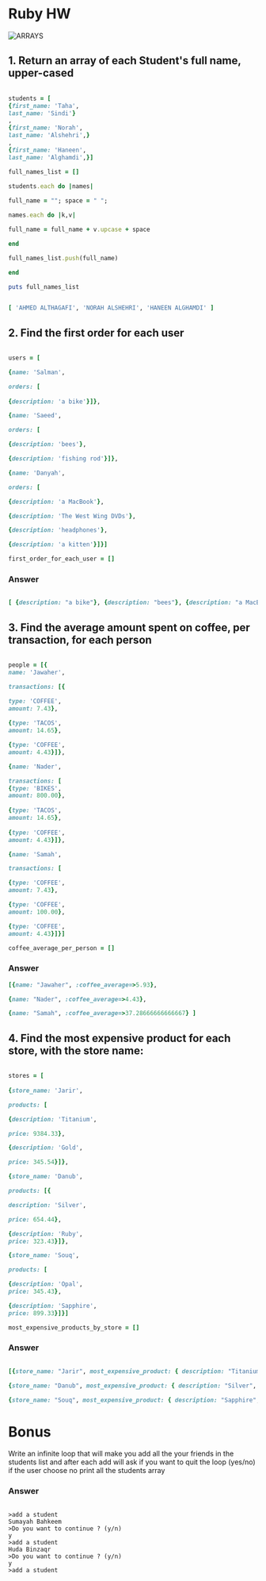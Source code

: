 # Ruby HW

![ARRAYS](https://encrypted-tbn0.gstatic.com/images?q=tbn:ANd9GcQVWBMdo6Ac3moY3tPnzMsFVnOscOR03SxkZ4sPGGhsWoQrYMPZ9g)

## 1. Return an array of each Student's full name, upper-cased

```rb

students = [
{first_name: 'Taha',
last_name: 'Sindi'}
,
{first_name: 'Norah',
last_name: 'Alshehri',}
,
{first_name: 'Haneen',
last_name: 'Alghamdi',}]

full_names_list = []

students.each do |names|
    
full_name = ""; space = " ";

names.each do |k,v|

full_name = full_name + v.upcase + space

end

full_names_list.push(full_name)

end

puts full_names_list

```

```rb

[ 'AHMED ALTHAGAFI', 'NORAH ALSHEHRI', 'HANEEN ALGHAMDI' ]

```

## 2. Find the first order for each user

```rb

users = [

{name: 'Salman',

orders: [
    
{description: 'a bike'}]},

{name: 'Saeed',

orders: [

{description: 'bees'},

{description: 'fishing rod'}]},

{name: 'Danyah',

orders: [

{description: 'a MacBook'},

{description: 'The West Wing DVDs'},

{description: 'headphones'},

{description: 'a kitten'}]}]

first_order_for_each_user = []

```

### Answer

```rb

[ {description: "a bike"}, {description: "bees"}, {description: "a MacBook"} ]

```

## 3. Find the average amount spent on coffee, per transaction, for each person

```rb

people = [{
name: 'Jawaher',

transactions: [{

type: 'COFFEE',
amount: 7.43},
          
{type: 'TACOS',
amount: 14.65},

{type: 'COFFEE',
amount: 4.43}]},

{name: 'Nader',

transactions: [
{type: 'BIKES',
amount: 800.00},
          
{type: 'TACOS', 
amount: 14.65},
          
{type: 'COFFEE',
amount: 4.43}]},

{name: 'Samah',

transactions: [

{type: 'COFFEE',
amount: 7.43},

{type: 'COFFEE',
amount: 100.00},

{type: 'COFFEE',
amount: 4.43}]}]

coffee_average_per_person = []

```

### Answer

```rb
[{name: "Jawaher", :coffee_average=>5.93}, 

{name: "Nader", :coffee_average=>4.43}, 

{name: "Samah", :coffee_average=>37.28666666666667} ]

```

## 4. Find the most expensive product for each store, with the store name:

```rb

stores = [
    
{store_name: 'Jarir',

products: [

{description: 'Titanium',

price: 9384.33},

{description: 'Gold',

price: 345.54}]},

{store_name: 'Danub',

products: [{

description: 'Silver',

price: 654.44},

{description: 'Ruby',
price: 323.43}]},

{store_name: 'Souq',

products: [

{description: 'Opal',
price: 345.43},

{description: 'Sapphire',
price: 899.33}]}]

most_expensive_products_by_store = []

```

### Answer

```rb

[{store_name: "Jarir", most_expensive_product: { description: "Titanium", price: 9384.33}},

{store_name: "Danub", most_expensive_product: { description: "Silver", price: 654.44}},

{store_name: "Souq", most_expensive_product: { description: "Sapphire", price: 899.33}}]

```

# Bonus

Write an infinite loop that will make you add all the your friends in the students list and after each add will ask if you want to quit the loop (yes/no) if the user choose no print all the students array

### Answer

```

>add a student
Sumayah Bahkeem
>Do you want to continue ? (y/n)
y
>add a student
Huda Binzaqr
>Do you want to continue ? (y/n)
y
>add a student

```
